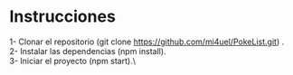 # Instrucciones

1- Clonar el repositorio (git clone https://github.com/mi4uel/PokeList.git) .\
2- Instalar las dependencias (npm install).\
3- Iniciar el proyecto (npm start).\
